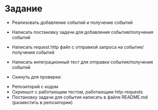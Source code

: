 # Задание

* Реализовать добавление событий и получение событий
* Написать постановку задачи для добавления события/получения событий
* Написать request.http файл с отправкой запроса на событие/получения событий
* Написать интеграционный тест для отправки события/получения событий

* Скинуть для проверки:
- Репозиторий с кодом
- Скриншот с работающим тестом, работающим http-requests
- Постановку задачи для события написать в файле README.md (разместить в репозитории)